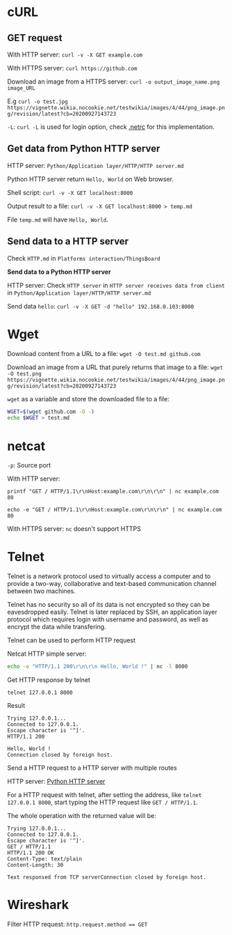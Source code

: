 # cURL

## GET request

With HTTP server: ``curl -v -X GET example.com``

With HTTPS server: ``curl https://github.com``

Download an image from a HTTPS server: ``curl -o output_image_name.png image_URL``

E.g ``curl -o test.jpg https://vignette.wikia.nocookie.net/testwikia/images/4/44/png_image.png/revision/latest?cb=20200927143723``

``-L``: ``curl -L`` is used for login option, check [.netrc](https://github.com/TranPhucVinh/Linux-Shell/blob/master/Physical%20layer/Init%20script/.netrc.md) for this implementation.
## Get data from Python HTTP server

HTTP server: ``Python/Application layer/HTTP/HTTP server.md``

Python HTTP server return ``Hello, World`` on Web browser.

Shell script: ``curl -v -X GET localhost:8000``

Output result to a file: ``curl -v -X GET localhost:8000 > temp.md``

File ``temp.md`` will have ``Hello, World``.

## Send data to a HTTP server

Check ``HTTP.md`` in ``Platforms interaction/ThingsBoard``

**Send data to a Python HTTP server**

HTTP server: Check ``HTTP server`` in ``HTTP server receives data from client`` in ``Python/Application layer/HTTP/HTTP server.md``

Send data ``hello``: ``curl -v -X GET -d "hello" 192.168.0.103:8000``

# Wget

Download content from a URL to a file: ``wget -O test.md github.com``

Download an image from a URL that purely returns that image to a file: ``wget -O test.png https://vignette.wikia.nocookie.net/testwikia/images/4/44/png_image.png/revision/latest?cb=20200927143723``

``wget`` as a variable and store the downloaded file to a file: 

```sh
WGET=$(wget github.com -O -)
echo $WGET > test.md
```

# netcat

``-p``: Source port

With HTTP server:

``printf "GET / HTTP/1.1\r\nHost:example.com\r\n\r\n" | nc example.com 80``

``echo -e "GET / HTTP/1.1\r\nHost:example.com\r\n\r\n" | nc example.com 80``

With HTTPS server: ``nc`` doesn't support HTTPS

# Telnet
Telnet is a network protocol used to virtually access a computer and to provide a two-way, collaborative and text-based communication channel between two machines.

Telnet has no security so all of its data is not encrypted so they can be eavesdropped easily. Telnet is later replaced by SSH, an application layer protocol which requires login with username and password, as well as encrypt the data while transfering.

Telnet can be used to perform HTTP request

Netcat HTTP simple server:

```sh
echo -e "HTTP/1.1 200\r\n\r\n Hello, World !" | nc -l 8000
```

Get HTTP response by telnet

```
telnet 127.0.0.1 8000
```

Result

```
Trying 127.0.0.1...
Connected to 127.0.0.1.
Escape character is '^]'.
HTTP/1.1 200

Hello, World !
Connection closed by foreign host.
```
Send a HTTP request to a HTTP server with multiple routes

HTTP server: [Python HTTP server](https://github.com/TranPhucVinh/C/blob/master/Application%20layer/HTTP%20server/simple_http_server.c)

For a HTTP request with telnet, after setting the address, like ``telnet 127.0.0.1 8000``, start typing the HTTP request like ``GET / HTTP/1.1``.

The whole operation with the returned value will be:

```
Trying 127.0.0.1...
Connected to 127.0.0.1.
Escape character is '^]'.
GET / HTTP/1.1
HTTP/1.1 200 OK
Content-Type: text/plain
Content-Length: 30

Text responsed from TCP serverConnection closed by foreign host.
```
# Wireshark

Filter HTTP request: ``http.request.method == GET``
